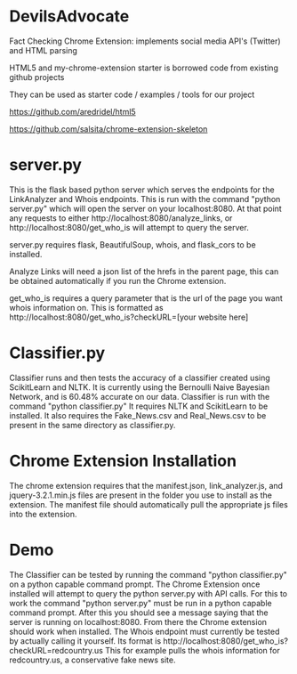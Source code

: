 # DevilsAdvocate
Fact Checking Chrome Extension: implements social media API's (Twitter) and HTML parsing

HTML5 and my-chrome-extension starter is borrowed code from existing github projects

They can be used as starter code / examples / tools for our project 

https://github.com/aredridel/html5

https://github.com/salsita/chrome-extension-skeleton

# server.py
This is the flask based python server which serves the endpoints for the LinkAnalyzer and Whois endpoints.
This is run with the command "python server.py" which will open the server on your localhost:8080. At that point any requests to either http://localhost:8080/analyze_links, or http://localhost:8080/get_who_is will attempt to query the server.

server.py requires flask, BeautifulSoup, whois, and flask_cors to be installed.

Analyze Links will need a json list of the hrefs in the parent page, this can be obtained automatically if you run the Chrome extension.

get_who_is requires a query parameter that is the url of the page you want whois information on. This is formatted as http://localhost:8080/get_who_is?checkURL=[your website here]


# Classifier.py
Classifier runs and then tests the accuracy of a classifier created using ScikitLearn and NLTK. It is currently using the Bernoulli Naive Bayesian Network, and is 60.48% accurate on our data.
Classifier is run with the command "python classifier.py"
It requires NLTK and ScikitLearn to be installed.
It also requires the Fake_News.csv and Real_News.csv to be present in the same directory as classifier.py.

# Chrome Extension Installation
The chrome extension requires that the manifest.json, link_analyzer.js, and jquery-3.2.1.min.js files are present in the folder you use to install as the extension.
The manifest file should automatically pull the appropriate js files into the extension.

# Demo
The Classifier can be tested by running the command "python classifier.py" on a python capable command prompt.
The Chrome Extension once installed will attempt to query the python server.py with API calls. For this to work the command "python server.py" must be run in a python capable command prompt. After this you should see a message saying that the server is running on localhost:8080. From there the Chrome extension should work when installed.
The Whois endpoint must currently be tested by actually calling it yourself. Its format is http://localhost:8080/get_who_is?checkURL=redcountry.us This for example pulls the whois information for redcountry.us, a conservative fake news site.
